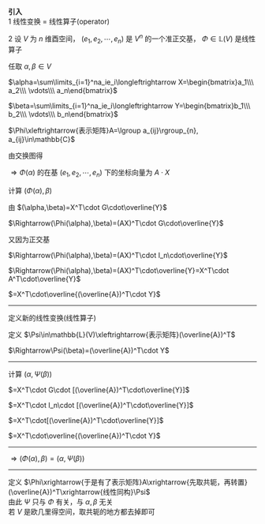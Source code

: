 **引入**    
1 线性变换 $=$ 线性算子(operator)    
    
2 设 $V$ 为 $n$ 维酉空间， $(e_1,e_2,\cdots,e_n)$ 是 $V^n$ 的一个准正交基， $\Phi\in\mathbb{L}(V)$ 是线性算子    
    
任取 $\alpha,\beta\in V$     
    
 $\alpha=\sum\limits_{i=1}^na_ie_i\longleftrightarrow X=\begin{bmatrix}a_1\\\ a_2\\\ \vdots\\\ a_n\end{bmatrix}$     
    
 $\beta=\sum\limits_{i=1}^na_ie_i\longleftrightarrow Y=\begin{bmatrix}b_1\\\ b_2\\\ \vdots\\\ b_n\end{bmatrix}$     
    
 $\Phi\xleftrightarrow{表示矩阵}A=\lgroup a_{ij}\rgroup_{n}, a_{ij}\in\mathbb{C}$     
    
由交换图得    
    
 $\Rightarrow\Phi(\alpha)$ 的在基 $(e_1,e_2,\cdots,e_n)$ 下的坐标向量为 $A\cdot X$     
    
计算 $(\Phi(\alpha),\beta)$     
    
由 $(\alpha,\beta)=X^T\cdot G\cdot\overline{Y}$     
    
 $\Rightarrow(\Phi(\alpha),\beta)=(AX)^T\cdot G\cdot\overline{Y}$     
    
又因为正交基    
    
 $\Rightarrow(\Phi(\alpha),\beta)=(AX)^T\cdot I_n\cdot\overline{Y}$     
    
 $\Rightarrow(\Phi(\alpha),\beta)=(AX)^T\cdot\overline{Y}=X^T\cdot A^T\cdot\overline{Y}$     
    
 $=X^T\cdot\overline{(\overline{A})^T\cdot Y}$     
    
---    
    
定义新的线性变换(线性算子)    
    
定义 $\Psi\in\mathbb{L}(V)\xleftrightarrow{表示矩阵}(\overline{A})^T$     
    
 $\Rightarrow\Psi(\beta)=(\overline{A})^T\cdot Y$     
    
---    
    
计算 $(\alpha,\Psi(\beta))$     
    
 $=X^T\cdot G\cdot [(\overline{A})^T\cdot\overline{Y}]$     
    
 $=X^T\cdot I_n\cdot [(\overline{A})^T\cdot\overline{Y}]$     
    
 $=X^T\cdot[(\overline{A})^T\cdot\overline{Y}]$     
    
 $=X^T\cdot\overline{(\overline{A})^T\cdot Y}$     
    
---    
    
 $\Rightarrow(\Phi(\alpha),\beta)=(\alpha,\Psi(\beta))$     
    
---    
    
定义 $\Phi\xrightarrow{于是有了表示矩阵}A\xrightarrow{先取共轭，再转置}(\overline{A})^T\xrightarrow{线性同构}\Psi$     
由此 $\Psi$ 只与 $\Phi$ 有关，与 $\alpha,\beta$ 无关    
若 $V$ 是欧几里得空间，取共轭的地方都去掉即可    
